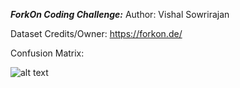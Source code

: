 ***ForkOn Coding Challenge:***
Author: Vishal Sowrirajan

Dataset Credits/Owner: https://forkon.de/

Confusion Matrix:

![alt text](../results/Confusion_matrix.png)

